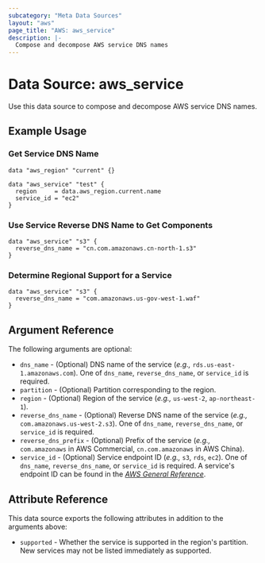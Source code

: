 ```yaml
---
subcategory: "Meta Data Sources"
layout: "aws"
page_title: "AWS: aws_service"
description: |-
  Compose and decompose AWS service DNS names
---
```


# Data Source: aws_service

Use this data source to compose and decompose AWS service DNS names.

## Example Usage

### Get Service DNS Name

```hcl
data "aws_region" "current" {}

data "aws_service" "test" {
  region     = data.aws_region.current.name
  service_id = "ec2"
}
```

### Use Service Reverse DNS Name to Get Components

```hcl
data "aws_service" "s3" {
  reverse_dns_name = "cn.com.amazonaws.cn-north-1.s3"
}
```

### Determine Regional Support for a Service

```hcl
data "aws_service" "s3" {
  reverse_dns_name = "com.amazonaws.us-gov-west-1.waf"
}
```

## Argument Reference

The following arguments are optional:

* `dns_name` - (Optional) DNS name of the service (_e.g.,_ `rds.us-east-1.amazonaws.com`). One of `dns_name`, `reverse_dns_name`, or `service_id` is required.
* `partition` - (Optional) Partition corresponding to the region.
* `region` - (Optional) Region of the service (_e.g.,_ `us-west-2`, `ap-northeast-1`).
* `reverse_dns_name` - (Optional) Reverse DNS name of the service (_e.g.,_ `com.amazonaws.us-west-2.s3`). One of `dns_name`, `reverse_dns_name`, or `service_id` is required.
* `reverse_dns_prefix` - (Optional) Prefix of the service (_e.g.,_ `com.amazonaws` in AWS Commercial, `cn.com.amazonaws` in AWS China).
* `service_id` - (Optional) Service endpoint ID (_e.g.,_ `s3`, `rds`, `ec2`). One of `dns_name`, `reverse_dns_name`, or `service_id` is required. A service's endpoint ID can be found in the [_AWS General Reference_](https://docs.aws.amazon.com/general/latest/gr/aws-service-information.html).

## Attribute Reference

This data source exports the following attributes in addition to the arguments above:

* `supported` - Whether the service is supported in the region's partition. New services may not be listed immediately as supported.
